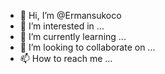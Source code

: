 - 👋 Hi, I’m @Ermansukoco
- 👀 I’m interested in ...
- 🌱 I’m currently learning ...
- 💞️ I’m looking to collaborate on ...
- 📫 How to reach me ...

<!---
Ermansukoco/Ermansukoco is a ✨ special ✨ repository because its `README.md` (this file) appears on your GitHub profile.
You can click the Preview link to take a look at your changes.
--->
